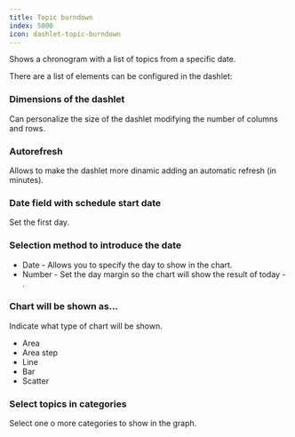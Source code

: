 ```yaml
---
title: Topic burndown
index: 5000
icon: dashlet-topic-burndown
---
```


Shows a chronogram with a list of topics from a specific date.

There are a list of elements can be configured in the dashlet:


### Dimensions of the dashlet

Can personalize the size of the dashlet modifying the number of columns and rows.


### Autorefresh

Allows to make the dashlet more dinamic adding an automatic refresh (in minutes).


###  Date field with schedule start date

Set the first day.

### Selection method to introduce the date

- Date - Allows you to specify the day to show in the chart.
- Number - Set the day margin so the chart will show the result
of today - <number>.


### Chart will be shown as...

Indicate what type of chart will be shown.

- Area
- Area step
- Line
- Bar
- Scatter

### Select topics in categories

Select one o more categories to show in the graph.